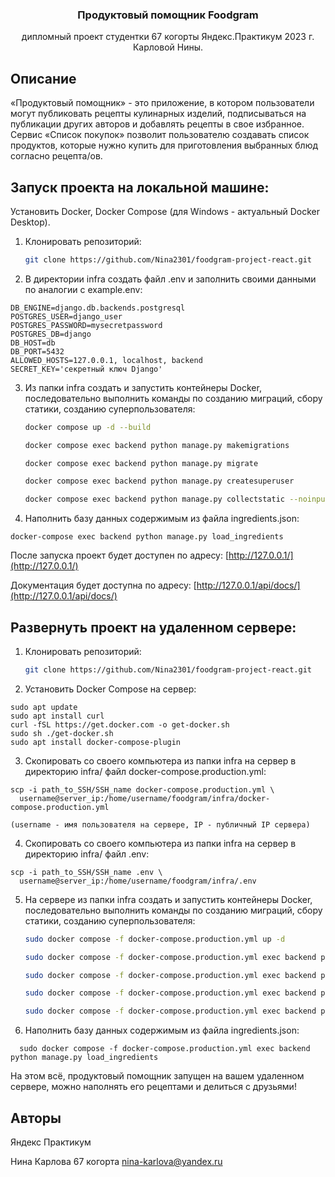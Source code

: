 <div align="center">
  <h3 align="center">Продуктовый помощник Foodgram</h3>
  <p align="center">
    дипломный проект студентки 67 когорты Яндекс.Практикум 2023 г. Карловой Нины.
    <br />
  </p>
</div>

## Описание

«Продуктовый помощник» - это приложение, в котором пользователи могут публиковать рецепты кулинарных изделий, подписываться на публикации других авторов и добавлять рецепты в свое избранное. Сервис «Список покупок» позволит пользователю создавать список продуктов, которые нужно купить для приготовления выбранных блюд согласно рецепта/ов.


## Запуск проекта на локальной машине:

Установить Docker, Docker Compose (для Windows - актуальный Docker Desktop).

1. Клонировать репозиторий:
   ```sh
   git clone https://github.com/Nina2301/foodgram-project-react.git
   ```

2. В директории infra создать файл .env и заполнить своими данными по аналогии с example.env:
```
DB_ENGINE=django.db.backends.postgresql
POSTGRES_USER=django_user
POSTGRES_PASSWORD=mysecretpassword
POSTGRES_DB=django
DB_HOST=db
DB_PORT=5432
ALLOWED_HOSTS=127.0.0.1, localhost, backend
SECRET_KEY='секретный ключ Django'
```

3. Из папки infra cоздать и запустить контейнеры Docker, последовательно выполнить команды по созданию миграций, сбору статики, 
созданию суперпользователя:
   ```sh
   docker compose up -d --build
   ```
   ```sh
   docker compose exec backend python manage.py makemigrations
   ```
   ```sh
   docker compose exec backend python manage.py migrate
   ```
   ```sh
   docker compose exec backend python manage.py createsuperuser
   ```
   ```sh
   docker compose exec backend python manage.py collectstatic --noinput
   ```

4. Наполнить базу данных содержимым из файла ingredients.json:
  ```
  docker-compose exec backend python manage.py load_ingredients
  ```


После запуска проект будет доступен по адресу: [http://127.0.0.1/](http://127.0.0.1/)

Документация будет доступна по адресу: [http://127.0.0.1/api/docs/](http://127.0.0.1/api/docs/)

## Развернуть проект на удаленном сервере:

1. Клонировать репозиторий:
   ```sh
   git clone https://github.com/Nina2301/foodgram-project-react.git
   ```

2. Установить Docker Compose на сервер:
  ```
  sudo apt update
  sudo apt install curl
  curl -fSL https://get.docker.com -o get-docker.sh
  sudo sh ./get-docker.sh
  sudo apt install docker-compose-plugin
  ```
3. Скопировать со своего компьютера из папки infra на сервер в директорию infra/ файл docker-compose.production.yml:
  ```
  scp -i path_to_SSH/SSH_name docker-compose.production.yml \
    username@server_ip:/home/username/foodgram/infra/docker-compose.production.yml
  ```
  ```
  (username - имя пользователя на сервере, IP - публичный IP сервера)
  ```

4. Скопировать со своего компьютера из папки infra на сервер в директорию infra/ файл .env:
  ```
  scp -i path_to_SSH/SSH_name .env \
    username@server_ip:/home/username/foodgram/infra/.env
  ```

5. На сервере из папки infra cоздать и запустить контейнеры Docker, последовательно выполнить команды по созданию миграций, 
сбору статики, созданию суперпользователя:
   ```sh
   sudo docker compose -f docker-compose.production.yml up -d
   ```
   ```sh
   sudo docker compose -f docker-compose.production.yml exec backend python manage.py makemigrations
   ```
   ```sh
   sudo docker compose -f docker-compose.production.yml exec backend python manage.py migrate
   ```
   ```sh
   sudo docker compose -f docker-compose.production.yml exec backend python manage.py collectstatic --no-input
   ```
   ```sh
   sudo docker compose -f docker-compose.production.yml exec backend python manage.py createsuperuser
   ```

6. Наполнить базу данных содержимым из файла ingredients.json:
  ```
    sudo docker compose -f docker-compose.production.yml exec backend python manage.py load_ingredients
  ```

На этом всё, продуктовый помощник запущен на вашем удаленном сервере, можно наполнять его рецептами и делиться с друзьями!

## Авторы

Яндекс Практикум

Нина Карлова 67 когорта nina-karlova@yandex.ru

